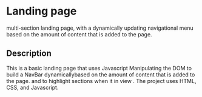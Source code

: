 # Landing page
multi-section landing page, with a dynamically updating navigational menu based on the amount of content that is added to the page.
## Description
This is a basic landing page that uses Javascript Manipulating the DOM
to build   a NavBar dynamicallybased on the amount of content that is added to the page.
 and to highlight sections when it in view . 
  The project uses HTML, CSS, and Javascript.
